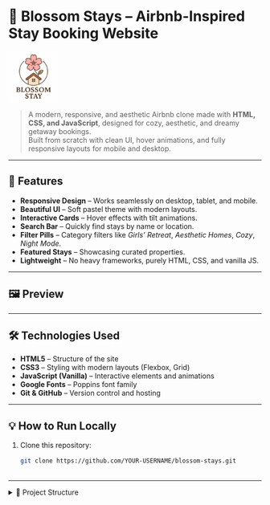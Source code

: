 # 🌸 Blossom Stays – Airbnb-Inspired Stay Booking Website

<img src="assets/images/logo.svg" alt="Blossom Stays Banner" width="100"/>


> A modern, responsive, and aesthetic Airbnb clone made with **HTML, CSS, and JavaScript**, designed for cozy, aesthetic, and dreamy getaway bookings.  
> Built from scratch with clean UI, hover animations, and fully responsive layouts for mobile and desktop.

---

## 🚀 Features

- **Responsive Design** – Works seamlessly on desktop, tablet, and mobile.
- **Beautiful UI** – Soft pastel theme with modern layouts.
- **Interactive Cards** – Hover effects with tilt animations.
- **Search Bar** – Quickly find stays by name or location.
- **Filter Pills** – Category filters like *Girls’ Retreat*, *Aesthetic Homes*, *Cozy*, *Night Mode*.
- **Featured Stays** – Showcasing curated properties.
- **Lightweight** – No heavy frameworks, purely HTML, CSS, and vanilla JS.

---

## 🖼 Preview

---

## 🛠 Technologies Used

- **HTML5** – Structure of the site
- **CSS3** – Styling with modern layouts (Flexbox, Grid)
- **JavaScript (Vanilla)** – Interactive elements and animations
- **Google Fonts** – Poppins font family
- **Git & GitHub** – Version control and hosting

---

## 💡 How to Run Locally

1. Clone this repository:
   ```bash
   git clone https://github.com/YOUR-USERNAME/blossom-stays.git



---

<details>
<summary>📂 Project Structure</summary>
blossom-stays/
├── assets/
│ ├── images/
│ │ ├── hero-banner.jpg
│ │ ├── stay1.jpg
│ │ ├── stay2.jpg
│ │ └── ...
├── css/
│ └── style.css
├── js/
│ └── main.js
├── index.html
└── README.md

